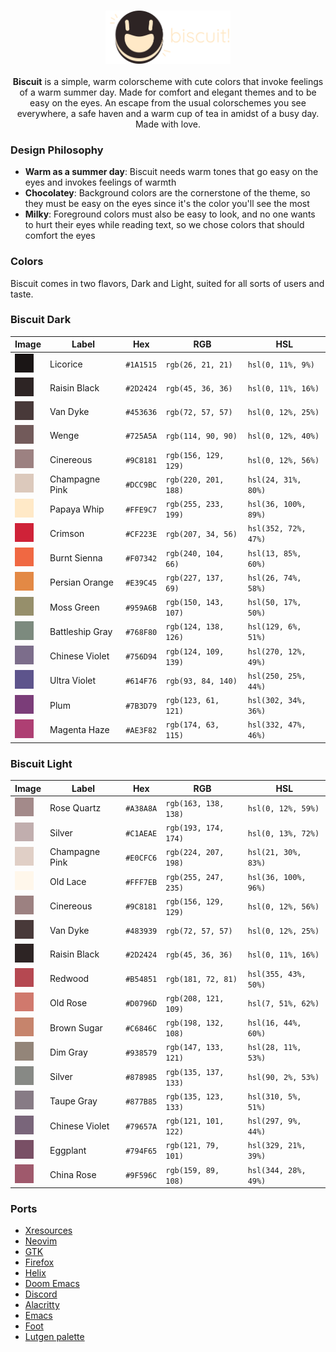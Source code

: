 <h3 align="center">
	<img src="assets/logo-dark.png" width="200" alt="Logo"/><br/>
</h3>
<p align="center"><b>Biscuit</b> is a simple, warm colorscheme with cute colors that invoke feelings of a warm summer day. Made for comfort and elegant themes and to be easy on the eyes. An escape from the usual colorschemes you see everywhere, a safe haven and a warm cup of tea in amidst of a busy day. Made with love.</p>

### Design Philosophy
- <b>Warm as a summer day</b>: Biscuit needs warm tones that go easy on the eyes and invokes feelings of warmth
- <b>Chocolatey</b>: Background colors are the cornerstone of the theme, so they must be easy on the eyes since it's the color you'll see the most
- <b>Milky</b>: Foreground colors must also be easy to look, and no one wants to hurt their eyes while reading text, so we chose colors that should comfort the eyes

### Colors
Biscuit comes in two flavors, Dark and Light, suited for all sorts of users and taste.

### Biscuit Dark

| Image | Label | Hex | RGB | HSL |
|-------|-------|-----|-----|-----|
| <img src='assets/biscuit-dark/Rectangle 10.png'/> | Licorice       | `#1A1515` | `rgb(26, 21, 21)`     | `hsl(0, 11%, 9%)`       |
| <img src='assets/biscuit-dark/Rectangle 11.png'/> | Raisin Black   | `#2D2424` | `rgb(45, 36, 36)`     | `hsl(0, 11%, 16%)`      |
| <img src='assets/biscuit-dark/Rectangle 12.png'/> | Van Dyke       | `#453636` | `rgb(72, 57, 57)`     | `hsl(0, 12%, 25%)`      |
| <img src='assets/biscuit-dark/Rectangle 14.png'/> | Wenge          | `#725A5A` | `rgb(114, 90, 90)`    | `hsl(0, 12%, 40%)`      |
| <img src='assets/biscuit-dark/Rectangle 28.png'/> | Cinereous      | `#9C8181` | `rgb(156, 129, 129)`  | `hsl(0, 12%, 56%)`      |
| <img src='assets/biscuit-dark/Rectangle 27.png'/> | Champagne Pink | `#DCC9BC` | `rgb(220, 201, 188)`  | `hsl(24, 31%, 80%)`     |
| <img src='assets/biscuit-dark/Rectangle 29.png'/> | Papaya Whip    | `#FFE9C7` | `rgb(255, 233, 199)`  | `hsl(36, 100%, 89%)`    |
| <img src='assets/biscuit-dark/Rectangle 15.png'/> | Crimson        | `#CF223E` | `rgb(207, 34, 56)`    | `hsl(352, 72%, 47%)`    |
| <img src='assets/biscuit-dark/Rectangle 16.png'/> | Burnt Sienna   | `#F07342` | `rgb(240, 104, 66)`   | `hsl(13, 85%, 60%)`     |
| <img src='assets/biscuit-dark/Rectangle 17.png'/> | Persian Orange | `#E39C45` | `rgb(227, 137, 69)`   | `hsl(26, 74%, 58%)`     |
| <img src='assets/biscuit-dark/Rectangle 18.png'/> | Moss Green     | `#959A6B` | `rgb(150, 143, 107)`  | `hsl(50, 17%, 50%)`     |
| <img src='assets/biscuit-dark/Rectangle 19.png'/> | Battleship Gray| `#768F80` | `rgb(124, 138, 126)`  | `hsl(129, 6%, 51%)`     |
| <img src='assets/biscuit-dark/Rectangle 20.png'/> | Chinese Violet | `#756D94` | `rgb(124, 109, 139)`  | `hsl(270, 12%, 49%)`    |
| <img src='assets/biscuit-dark/Rectangle 21.png'/> | Ultra Violet   | `#614F76` | `rgb(93, 84, 140)`    | `hsl(250, 25%, 44%)`    |
| <img src='assets/biscuit-dark/Rectangle 22.png'/> | Plum           | `#7B3D79` | `rgb(123, 61, 121)`   | `hsl(302, 34%, 36%)`    |
| <img src='assets/biscuit-dark/Rectangle 23.png'/> | Magenta Haze   | `#AE3F82` | `rgb(174, 63, 115)`   | `hsl(332, 47%, 46%)`    |

### Biscuit Light

| Image | Label | Hex | RGB | HSL |
|-------|-------|-----|-----|-----|
| <img src='assets/biscuit-light/Rectangle 10.png'/> | Rose Quartz          | `#A38A8A` | `rgb(163, 138, 138)`     | `hsl(0, 12%, 59%)`      |
| <img src='assets/biscuit-light/Rectangle 11.png'/> | Silver               | `#C1AEAE` | `rgb(193, 174, 174)`     | `hsl(0, 13%, 72%)`      |
| <img src='assets/biscuit-light/Rectangle 12.png'/> | Champagne Pink       | `#E0CFC6` | `rgb(224, 207, 198)`     | `hsl(21, 30%, 83%)`     |
| <img src='assets/biscuit-light/Rectangle 14.png'/> | Old Lace             | `#FFF7EB` | `rgb(255, 247, 235)`     | `hsl(36, 100%, 96%)`    |
| <img src='assets/biscuit-light/Rectangle 28.png'/> | Cinereous            | `#9C8181` | `rgb(156, 129, 129)`     | `hsl(0, 12%, 56%)`      |
| <img src='assets/biscuit-light/Rectangle 27.png'/> | Van Dyke             | `#483939` | `rgb(72, 57, 57)`        | `hsl(0, 12%, 25%)`      |
| <img src='assets/biscuit-light/Rectangle 29.png'/> | Raisin Black         | `#2D2424` | `rgb(45, 36, 36)`        | `hsl(0, 11%, 16%)`      |
| <img src='assets/biscuit-light/Rectangle 15.png'/> | Redwood              | `#B54851` | `rgb(181, 72, 81)`       | `hsl(355, 43%, 50%)`    |
| <img src='assets/biscuit-light/Rectangle 16.png'/> | Old Rose             | `#D0796D` | `rgb(208, 121, 109)`     | `hsl(7, 51%, 62%)`      |
| <img src='assets/biscuit-light/Rectangle 17.png'/> | Brown Sugar          | `#C6846C` | `rgb(198, 132, 108)`     | `hsl(16, 44%, 60%)`     |
| <img src='assets/biscuit-light/Rectangle 18.png'/> | Dim Gray             | `#938579` | `rgb(147, 133, 121)`     | `hsl(28, 11%, 53%)`     |
| <img src='assets/biscuit-light/Rectangle 19.png'/> | Silver               | `#878985` | `rgb(135, 137, 133)`     | `hsl(90, 2%, 53%)`      |
| <img src='assets/biscuit-light/Rectangle 20.png'/> | Taupe Gray           | `#877B85` | `rgb(135, 123, 133)`     | `hsl(310, 5%, 51%)`     |
| <img src='assets/biscuit-light/Rectangle 21.png'/> | Chinese Violet       | `#79657A` | `rgb(121, 101, 122)`     | `hsl(297, 9%, 44%)`     |
| <img src='assets/biscuit-light/Rectangle 22.png'/> | Eggplant             | `#794F65` | `rgb(121, 79, 101)`      | `hsl(329, 21%, 39%)`    |
| <img src='assets/biscuit-light/Rectangle 23.png'/> | China Rose           | `#9F596C` | `rgb(159, 89, 108)`      | `hsl(344, 28%, 49%)`    |

### Ports

- [Xresources](https://github.com/tsukki9696/biscuit/tree/main/ports/xresources)
- [Neovim](https://github.com/tsukki9696/biscuit/tree/main/ports/nvim)
- [GTK](https://github.com/tsukki9696/biscuit/tree/main/ports/gtk)
- [Firefox](https://github.com/tsukki9696/biscuit/tree/main/ports/firefox)
- [Helix](https://github.com/tsukki9696/biscuit/tree/main/ports/helix)
- [Doom Emacs](https://github.com/tsukki9696/biscuit/tree/main/ports/doom)
- [Discord](https://github.com/tsukki9696/biscuit/tree/main/ports/discord)
- [Alacritty](https://github.com/tsukki9696/biscuit/tree/main/ports/alacritty)
- [Emacs](https://github.com/tsukki9696/biscuit/tree/main/ports/emacs)
- [Foot](https://github.com/tsukki9696/biscuit/tree/main/ports/foot)
- [Lutgen palette](https://github.com/ozwaldorf/lutgen-rs)
